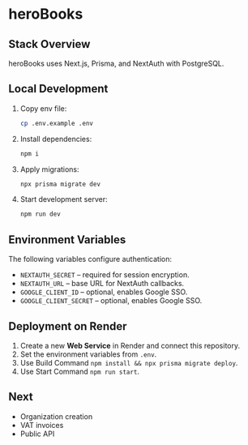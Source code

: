 # heroBooks

## Stack Overview
heroBooks uses Next.js, Prisma, and NextAuth with PostgreSQL.

## Local Development
1. Copy env file:
   ```sh
   cp .env.example .env
   ```
2. Install dependencies:
   ```sh
   npm i
   ```
3. Apply migrations:
   ```sh
   npx prisma migrate dev
   ```
4. Start development server:
   ```sh
   npm run dev
   ```

## Environment Variables
The following variables configure authentication:
- `NEXTAUTH_SECRET` – required for session encryption.
- `NEXTAUTH_URL` – base URL for NextAuth callbacks.
- `GOOGLE_CLIENT_ID` – optional, enables Google SSO.
- `GOOGLE_CLIENT_SECRET` – optional, enables Google SSO.

## Deployment on Render
1. Create a new **Web Service** in Render and connect this repository.
2. Set the environment variables from `.env`.
3. Use Build Command `npm install && npx prisma migrate deploy`.
4. Use Start Command `npm run start`.

## Next
- Organization creation
- VAT invoices
- Public API

